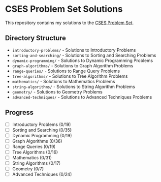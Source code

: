 # CSES Problem Set Solutions

This repository contains my solutions to the [CSES Problem Set](https://cses.fi/problemset/).

## Directory Structure

- `introductory-problems/` - Solutions to Introductory Problems
- `sorting-and-searching/` - Solutions to Sorting and Searching Problems
- `dynamic-programming/` - Solutions to Dynamic Programming Problems
- `graph-algorithms/` - Solutions to Graph Algorithm Problems
- `range-queries/` - Solutions to Range Query Problems
- `tree-algorithms/` - Solutions to Tree Algorithm Problems
- `mathematics/` - Solutions to Mathematics Problems
- `string-algorithms/` - Solutions to String Algorithm Problems
- `geometry/` - Solutions to Geometry Problems
- `advanced-techniques/` - Solutions to Advanced Techniques Problems

## Progress

- [ ] Introductory Problems (0/19)
- [ ] Sorting and Searching (0/35)
- [ ] Dynamic Programming (0/19)
- [ ] Graph Algorithms (0/36)
- [ ] Range Queries (0/19)
- [ ] Tree Algorithms (0/16)
- [ ] Mathematics (0/31)
- [ ] String Algorithms (0/17)
- [ ] Geometry (0/7)
- [ ] Advanced Techniques (0/24)
